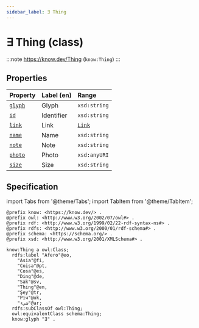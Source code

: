 ```yaml
---
sidebar_label: ∃ Thing
---
```


# ∃ Thing (class)

:::note
https://know.dev/Thing
(`know:Thing`)
:::

## Properties

| Property          | Label (en)     | Range                    |
| :---------------- | :------------- | :----------------------- |
| [`glyph`]         | Glyph          | `xsd:string`             |
| [`id`]            | Identifier     | `xsd:string`             |
| [`link`]          | Link           | [`Link`]                 |
| [`name`]          | Name           | `xsd:string`             |
| [`note`]          | Note           | `xsd:string`             |
| [`photo`]         | Photo          | `xsd:anyURI`             |
| [`size`]          | Size           | `xsd:string`             |

## Specification

import Tabs from '@theme/Tabs';
import TabItem from '@theme/TabItem';

<Tabs>
<TabItem value="turtle" label="Turtle">

```turtle
@prefix know: <https://know.dev/> .
@prefix owl: <http://www.w3.org/2002/07/owl#> .
@prefix rdf: <http://www.w3.org/1999/02/22-rdf-syntax-ns#> .
@prefix rdfs: <http://www.w3.org/2000/01/rdf-schema#> .
@prefix schema: <https://schema.org/> .
@prefix xsd: <http://www.w3.org/2001/XMLSchema#> .

know:Thing a owl:Class;
  rdfs:label "Afero"@eo,
    "Asia"@fi,
    "Coisa"@pt,
    "Cosa"@es,
    "Ding"@de,
    "Sak"@sv,
    "Thing"@en,
    "Şey"@tr,
    "Річ"@uk,
    "شيء"@ar;
  rdfs:subClassOf owl:Thing;
  owl:equivalentClass schema:Thing;
  know:glyph "∃" .

```

</TabItem>
</Tabs>

[`Link`]: /Link
[`Thing`]: /Thing
[`glyph`]: /glyph
[`id`]: /id
[`link`]: /link
[`name`]: /name
[`note`]: /note
[`photo`]: /photo
[`size`]: /size
